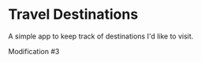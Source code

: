 # Travel Destinations

A simple app to keep track of destinations I'd like to visit.

Modification #3
